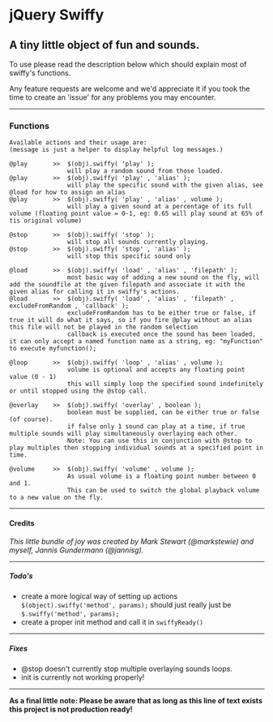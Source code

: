 # jQuery Swiffy
## A tiny little object of fun and sounds.

To use please read the description below which should explain most of swiffy's functions.

Any feature requests are welcome and we'd appreciate it if you took the time to create an 'issue' for any problems you may encounter.

* * *

### Functions

   	Available actions and their usage are:
   	(message is just a helper to display helpful log messages.)
    
  	@play		>> 	$(obj).swiffy( 'play' ); 			
    				will play a random sound from those loaded.
    @play		>> 	$(obj).swiffy( 'play' , 'alias' );
    				will play the specific sound with the given alias, see @load for how to assign an alias
    @play   	>> 	$(obj).swiffy( 'play' , 'alias' , volume );
    				will play a given sound at a percentage of its full volume (floating point value = 0-1, eg: 0.65 will play sound at 65% of tis original volume)
    				
    @stop   	>> 	$(obj).swiffy( 'stop' );
    				will stop all sounds currently playing.
    @stop   	>> 	$(obj).swiffy( 'stop' , 'alias' );
    				will stop this specific sound only
    				
    @load   	>> 	$(obj).swiffy( 'load' , 'alias' , 'filepath' );
    				most basic way of adding a new sound on the fly, will add the soundfile at the given filepath and associate it with the given alias for calling it in swiffy's actions.
    @load   	>> 	$(obj).swiffy( 'load' , 'alias' , 'filepath' , excludeFromRandom , 'callback' );
    				excludeFromRandom has to be either true or false, if true it will do what it says, so if you fire @play without an alias this file will not be played in the random selection
    				callback is executed once the sound has been loaded, it can only accept a named function name as a string, eg: "myFunction" to execute myfunction();
            	
    @loop		>>	$(obj).swiffy( 'loop' , 'alias' , volume );
    				volume is optional and accepts any floating point value (0 - 1)
    				this will simply loop the specified sound indefinitely or until stopped using the @stop call.
    			
    @overlay	>>	$(obj).swiffy( 'overlay' , boolean );
    				boolean must be supplied, can be either true or false (of course).
    				if false only 1 sound can play at a time, if true multiple sounds will play simultaneously overlaying each other.
    				Note: You can use this in conjunction with @stop to play multiples then stopping individual sounds at a specified point in time.
    				
    @volume		>>	$(obj).swiffy( 'volume' , volume );
    				As usual volume is a floating point number between 0 and 1.
    				This can be used to switch the global playback volume to a new value on the fly.

* * *

#### Credits

*This little bundle of joy was created by Mark Stewart (@markstewie) and myself, Jannis Gundermann (@jannisg).*

* * *

##### Todo's

* create a more logical way of setting up actions `$(object).swiffy('method', params);` should just really just be `$.swiffy('method', params);`
* create a proper init method and call it in `swiffyReady()`

* * *

##### Fixes

* @stop doesn't currently stop multiple overlaying sounds loops.
* init is currently not working properly!

* * *

**As a final little note: Please be aware that as long as this line of text exists this project is not production ready!**